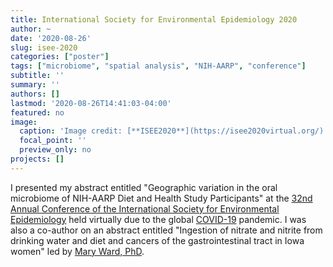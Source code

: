 ```yaml
---
title: International Society for Environmental Epidemiology 2020
author: ~
date: '2020-08-26'
slug: isee-2020
categories: ["poster"]
tags: ["microbiome", "spatial analysis", "NIH-AARP", "conference"]
subtitle: ''
summary: ''
authors: []
lastmod: '2020-08-26T14:41:03-04:00'
featured: no
image:
  caption: 'Image credit: [**ISEE2020**](https://isee2020virtual.org/)'
  focal_point: ''
  preview_only: no
projects: []
---
```


I presented my abstract entitled "Geographic variation in the oral microbiome of NIH-AARP Diet and Health Study Participants" at the [32nd Annual Conference of the International Society for Environmental Epidemiology](https://isee2020virtual.org/) held virtually due to the global [COVID-19](https://www.cdc.gov/coronavirus/2019-ncov/index.html) pandemic. I was also a co-author on an abstract entitled "Ingestion of nitrate and nitrite from drinking water and diet and cancers of the gastrointestinal tract in Iowa women" led by [Mary Ward, PhD](https://orcid.org/0000-0001-7584-8856).